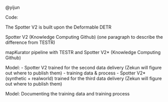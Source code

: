 
@yijun 

Code:

The Spotter V2 is built upon the Deformable DETR 


Spotter V2 (Knowledge Computing Github) (one paragraph to describe the difference from TESTR)

mapKurator pipeline with TESTR and Spotter V2* (Knowledge Computing Github)


Model:
	- Spotter V2 trained for the second data delivery (Zekun will figure out where to publish them) - training data & process
	- Spotter V2* (synthetic + realworld) trained for the third data delivery (Zekun will figure out where to publish them)

Model:
Documenting the training data and training process
